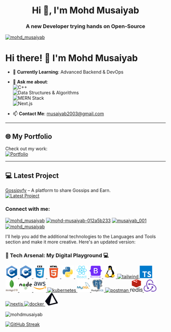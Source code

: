<h1 align="center">Hi 👋, I'm Mohd Musaiyab</h1>
<h3 align="center">A new Developer trying hands on Open-Source</h3>


<p align="left"> <a href="https://twitter.com/mohd_musaiyab" target="blank"><img src="https://img.shields.io/twitter/follow/mohd_musaiyab?logo=twitter&style=for-the-badge" alt="mohd_musaiyab" /></a> </p>

# Hi there! 👋 I'm Mohd Musaiyab

- 🌱 **Currently Learning**: Advanced Backend & DevOps  
- 💬 **Ask me about**:  
  ![C++](https://img.shields.io/badge/C++-00599C?style=flat&logo=c%2B%2B&logoColor=white)  
  ![Data Structures & Algorithms](https://img.shields.io/badge/DSA-%23FFA500?style=flat)  
  ![MERN Stack](https://img.shields.io/badge/MERN-4CAF50?style=flat&logo=node.js&logoColor=white)  
  ![Next.js](https://img.shields.io/badge/Next.js-000000?style=flat&logo=next.js&logoColor=white)

- 📫 **Contact Me**: [musaiyab2003@gmail.com](mailto:musaiyab2003@gmail.com)  

---

## 🌐 **My Portfolio**
Check out my work:  
[![Portfolio](https://img.shields.io/badge/Portfolio-Visit-blue?style=for-the-badge)](https://mohd-musaiyab.onrender.com)

---

## 💻 **Latest Project**
[Gossipyfy](https://gossipyfy.vercel.app) – A platform to share Gossips and Earn.  
[![Latest Project](https://img.shields.io/badge/Gossipyfy-Live_Project-4CAF50?style=for-the-badge)](https://gossipyfy.vercel.app)


<h3 align="left">Connect with me:</h3>
<p align="left">
<a href="https://twitter.com/mohd_musaiyab" target="blank"><img align="center" src="https://raw.githubusercontent.com/rahuldkjain/github-profile-readme-generator/master/src/images/icons/Social/twitter.svg" alt="mohd_musaiyab" height="30" width="40" /></a>
<a href="https://linkedin.com/in/mohd-musaiyab-012a5b233" target="blank"><img align="center" src="https://raw.githubusercontent.com/rahuldkjain/github-profile-readme-generator/master/src/images/icons/Social/linked-in-alt.svg" alt="mohd-musaiyab-012a5b233" height="30" width="40" /></a>
<a href="https://instagram.com/musaiyab_001" target="blank"><img align="center" src="https://raw.githubusercontent.com/rahuldkjain/github-profile-readme-generator/master/src/images/icons/Social/instagram.svg" alt="musaiyab_001" height="30" width="40" /></a>
<a href="https://www.leetcode.com/mohd_musaiyab" target="blank"><img align="center" src="https://raw.githubusercontent.com/rahuldkjain/github-profile-readme-generator/master/src/images/icons/Social/leet-code.svg" alt="mohd_musaiyab" height="30" width="40" /></a>
</p>

I'll help you add the additional technologies to the Languages and Tools section and make it more creative. Here's an updated version:
<h3 align="left">🚀 Tech Arsenal: My Digital Playground 💻</h3>
<p align="left"> 
  <!-- Existing icons -->
  <a href="https://www.cprogramming.com/" target="_blank" rel="noreferrer"> <img src="https://raw.githubusercontent.com/devicons/devicon/master/icons/c/c-original.svg" alt="c" width="40" height="40"/> </a> 
  <a href="https://www.w3schools.com/cpp/" target="_blank" rel="noreferrer"> <img src="https://raw.githubusercontent.com/devicons/devicon/master/icons/cplusplus/cplusplus-original.svg" alt="cplusplus" width="40" height="40"/> </a> 
  <a href="https://www.w3schools.com/css/" target="_blank" rel="noreferrer"> <img src="https://raw.githubusercontent.com/devicons/devicon/master/icons/css3/css3-original-wordmark.svg" alt="css3" width="40" height="40"/> </a> 
  <a href="https://www.w3.org/html/" target="_blank" rel="noreferrer"> <img src="https://raw.githubusercontent.com/devicons/devicon/master/icons/html5/html5-original-wordmark.svg" alt="html5" width="40" height="40"/> </a> 
  <a href="https://www.python.org" target="_blank" rel="noreferrer"> <img src="https://raw.githubusercontent.com/devicons/devicon/master/icons/python/python-original.svg" alt="python" width="40" height="40"/> </a> 
  <a href="https://reactjs.org/" target="_blank" rel="noreferrer"> <img src="https://raw.githubusercontent.com/devicons/devicon/master/icons/react/react-original-wordmark.svg" alt="react" width="40" height="40"/> </a> 
  <a href="https://getbootstrap.com" target="_blank" rel="noreferrer"> <img src="https://raw.githubusercontent.com/devicons/devicon/master/icons/bootstrap/bootstrap-plain-wordmark.svg" alt="bootstrap" width="40" height="40"/> </a>
  <a href="https://www.linux.org/" target="_blank" rel="noreferrer"> <img src="https://raw.githubusercontent.com/devicons/devicon/master/icons/linux/linux-original.svg" alt="linux" width="40" height="40"/> </a>
  <a href="https://tailwindcss.com/" target="_blank" rel="noreferrer"> <img src="https://www.vectorlogo.zone/logos/tailwindcss/tailwindcss-icon.svg" alt="tailwind" width="40" height="40"/> </a> 
  <a href="https://www.typescriptlang.org/" target="_blank" rel="noreferrer"> <img src="https://raw.githubusercontent.com/devicons/devicon/master/icons/typescript/typescript-original.svg" alt="typescript" width="40" height="40"/> </a>
  <a href="https://www.mongodb.com/" target="_blank" rel="noreferrer"> <img src="https://raw.githubusercontent.com/devicons/devicon/master/icons/mongodb/mongodb-original-wordmark.svg" alt="mongodb" width="40" height="40"/> </a>
  <a href="https://nodejs.org" target="_blank" rel="noreferrer"> <img src="https://raw.githubusercontent.com/devicons/devicon/master/icons/nodejs/nodejs-original-wordmark.svg" alt="nodejs" width="40" height="40"/> </a>
  <a href="https://aws.amazon.com" target="_blank" rel="noreferrer"> <img src="https://raw.githubusercontent.com/devicons/devicon/master/icons/amazonwebservices/amazonwebservices-original-wordmark.svg" alt="aws" width="40" height="40"/> </a>
  <a href="https://kubernetes.io" target="_blank" rel="noreferrer"> <img src="https://www.vectorlogo.zone/logos/kubernetes/kubernetes-icon.svg" alt="kubernetes" width="40" height="40"/> </a>
  <a href="https://www.mysql.com/" target="_blank" rel="noreferrer"> <img src="https://raw.githubusercontent.com/devicons/devicon/master/icons/mysql/mysql-original-wordmark.svg" alt="mysql" width="40" height="40"/> </a>
  <a href="https://www.postgresql.org" target="_blank" rel="noreferrer"> <img src="https://raw.githubusercontent.com/devicons/devicon/master/icons/postgresql/postgresql-original-wordmark.svg" alt="postgresql" width="40" height="40"/> </a> 
  <a href="https://postman.com" target="_blank" rel="noreferrer"> <img src="https://www.vectorlogo.zone/logos/getpostman/getpostman-icon.svg" alt="postman" width="40" height="40"/> </a>
  <a href="https://redis.io" target="_blank" rel="noreferrer"> <img src="https://raw.githubusercontent.com/devicons/devicon/master/icons/redis/redis-original-wordmark.svg" alt="redis" width="40" height="40"/> </a> 
  <a href="https://redux.js.org" target="_blank" rel="noreferrer"> <img src="https://raw.githubusercontent.com/devicons/devicon/master/icons/redux/redux-original.svg" alt="redux" width="40" height="40"/> </a>
  <!-- New additions -->
<a href="https://nextjs.org/" target="_blank" rel="noreferrer"> <img src="https://cdn.worldvectorlogo.com/logos/next-js.svg" alt="nextjs" width="40" height="40"/> </a>
<a href="https://www.docker.com/" target="_blank" rel="noreferrer"> <img src="https://www.docker.com/wp-content/uploads/2022/03/Moby-logo.png" alt="docker" width="40" height="40"/> </a>
<a href="https://www.prisma.io/" target="_blank" rel="noreferrer"> <img src="https://raw.githubusercontent.com/prisma/presskit/main/Assets/Prisma-DarkSymbol.svg" alt="prisma" width="40" height="40"/> </a>
</p>

<p><img align="center" src="https://github-readme-stats.vercel.app/api/top-langs?username=mohdmusaiyab&show_icons=true&locale=en&layout=compact" alt="mohdmusaiyab" /></p>

<a href="https://git.io/streak-stats"><img src="https://github-readme-streak-stats.herokuapp.com?user=MohdMusaiyab&theme=dark&date_format=j%2Fn%5B%2FY%5D" alt="GitHub Streak" /></a>
